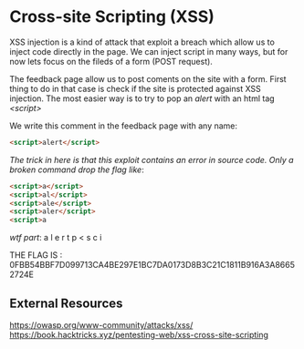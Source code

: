 # Cross-site Scripting (XSS)

XSS injection is a kind of attack that exploit a breach which allow us to inject code directly in the page.
We can inject script in many ways, but for now lets focus on the fileds of a form (POST request).

The feedback page allow us to post coments on the site with a form.
First thing to do in that case is check if the site is protected against XSS injection.
The most easier way is to try to pop an _alert_ with an html tag _\<script\>_

We write this comment in the feedback page with any name:
```html
<script>alert</script>
```

_The trick in here is that this exploit contains an error in source code. Only a broken command drop the flag like_:
```html
<script>a</script>
<script>al</script>
<script>ale</script>
<script>aler</script>
<script>a
```
_wtf part_:
a
l
e
r
t
p
<
s
c
i
>

THE FLAG IS : 0FBB54BBF7D099713CA4BE297E1BC7DA0173D8B3C21C1811B916A3A86652724E

## External Resources

https://owasp.org/www-community/attacks/xss/
https://book.hacktricks.xyz/pentesting-web/xss-cross-site-scripting


